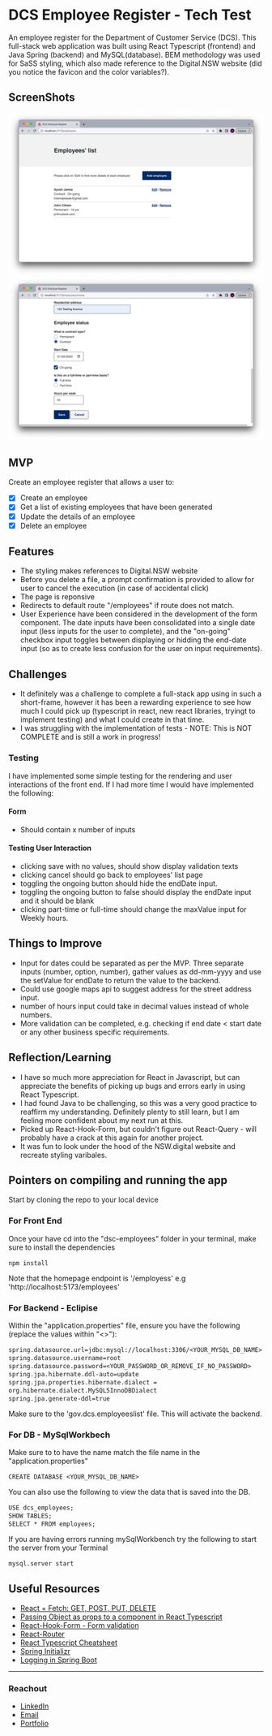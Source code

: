 # DCS Employee Register - Tech Test

An employee register for the Department of Customer Service (DCS). This full-stack web application was built using React Typescript (frontend) and Java Spring (backend) and MySQL(database). BEM methodology was used for SaSS styling, which also made reference to the Digital.NSW website (did you notice the favicon and the color variables?).

## ScreenShots

![Screenshot of Employee Lists Page](./dcs-employees/src/assets/READMEImages/app_screenshot_1.png)
![Screenshot of Edit/Create Form](./dcs-employees/src/assets/READMEImages/app_screenshot_2.png)

## MVP

Create an employee register that allows a user to:

- [x] Create an employee
- [x] Get a list of existing employees that have been generated
- [x] Update the details of an employee
- [x] Delete an employee

## Features

- The styling makes references to Digital.NSW website
- Before you delete a file, a prompt confirmation is provided to allow for user to cancel the execution (in case of accidental click)
- The page is reponsive
- Redirects to default route "/employees" if route does not match.
- User Experience have been considered in the development of the form component. The date inputs have been consolidated into a single date input (less inputs for the user to complete), and the "on-going" checkbox input toggles between displaying or hidding the end-date input (so as to create less confusion for the user on input requirements).

## Challenges

- It definitely was a challenge to complete a full-stack app using in such a short-frame, however it has been a rewarding experience to see how much I could pick up (typescript in react, new react libraries, tryingt to implement testing) and what I could create in that time.
- I was struggling with the implementation of tests - NOTE: This is NOT COMPLETE and is still a work in progress!

### Testing

I have implemented some simple testing for the rendering and user interactions of the front end. If I had more time I would have implemented the following:

#### Form

- Should contain x number of inputs

#### Testing User Interaction

- clicking save with no values, should show display validation texts
- clicking cancel should go back to employees' list page
- toggling the ongoing button should hide the endDate input.
- toggling the ongoing button to false should display the endDate input and it should be blank
- clicking part-time or full-time should change the maxValue input for Weekly hours.

## Things to Improve

- Input for dates could be separated as per the MVP. Three separate inputs (number, option, number), gather values as dd-mm-yyyy and use the setValue for endDate to return the value to the backend.
- Could use google maps api to suggest address for the street address input.
- number of hours input could take in decimal values instead of whole numbers.
- More validation can be completed, e.g. checking if end date < start date or any other business specific requirements.

## Reflection/Learning

- I have so much more appreciation for React in Javascript, but can appreciate the benefits of picking up bugs and errors early in using React Typescript.
- I had found Java to be challenging, so this was a very good practice to reaffirm my understanding. Definitely plenty to still learn, but I am feeling more confident about my next run at this.
- Picked up React-Hook-Form, but couldn't figure out React-Query - will probably have a crack at this again for another project.
- It was fun to look under the hood of the NSW.digital website and recreate styling varibales.

## Pointers on compiling and running the app

Start by cloning the repo to your local device

### For Front End

Once your have cd into the "dsc-employees" folder in your terminal, make sure to install the dependencies

```
npm install
```

Note that the homepage endpoint is '/employess'
e.g 'http://localhost:5173/employees'

### For Backend - Eclipise

Within the "application.properties" file, ensure you have the following (replace the values within "<>"):

```
spring.datasource.url=jdbc:mysql://localhost:3306/<YOUR_MYSQL_DB_NAME>
spring.datasource.username=root
spring.datasource.password=<YOUR_PASSWORD_OR_REMOVE_IF_NO_PASSWORD>
spring.jpa.hibernate.ddl-auto=update
spring.jpa.properties.hibernate.dialect = org.hibernate.dialect.MySQL5InnoDBDialect
spring.jpa.generate-ddl=true
```

Make sure to the 'gov.dcs.employeeslist' file. This will activate the backend.

### For DB - MySqlWorkbech

Make sure to to have the name match the file name in the "application.properties"

```
CREATE DATABASE <YOUR_MYSQL_DB_NAME>

```

You can also use the following to view the data that is saved into the DB.

```
USE dcs_employees;
SHOW TABLES;
SELECT * FROM employees;
```

If you are having errors running mySqlWorkbench try the following to start the server from your Terminal

```
mysql.server start
```

## Useful Resources

- [React + Fetch: GET, POST, PUT, DELETE](https://jasonwatmore.com/post/2020/01/27/react-fetch-http-get-request-examples)
- [Passing Object as props to a component in React Typescript](https://bobbyhadz.com/blog/react-typescript-pass-object-as-props)
- [React-Hook-Form - Form validation](https://react-hook-form.com/get-started/)
- [React-Router](https://reactrouter.com/en/main/start/tutorial)
- [React Typescript Cheatsheet](https://react-hook-form.com/get-started/)
- [Spring Initializr](https://start.spring.io/)
- [Logging in Spring Boot](https://www.baeldung.com/spring-boot-logging)

---

### Reachout

- [LinkedIn](https://au.linkedin.com/in/ayushjames)
- [Email](mailto:ayushpjames@gmail.com)
- [Portfolio]()
